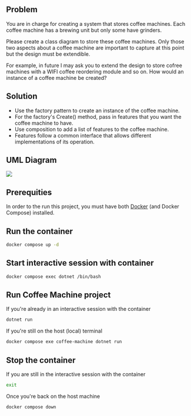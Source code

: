 ## Problem

You are in charge for creating a system that stores coffee machines. Each coffee machine has a brewing unit but only some have grinders.

Please create a class diagram to store these coffee machines.  Only those two aspects about a coffee machine are important to capture at this point but the design must be extendible.

For example, in future I may ask you to extend the design to store cofree machines with a WIFI coffee reordering module and so on.  How would an instance of a coffee machine be created? 

## Solution

- Use the factory pattern to create an instance of the coffee machine.
- For the factory's Create() method, pass in features that you want the coffee machine to have.
- Use composition to add a list of features to the coffee machine.
- Features follow a common interface that allows different implementations of its operation.

## UML Diagram

[![](https://mermaid.ink/img/pako:eNq9VMtuwjAQ_BXLJ6Dk0KuFIhWqIqTSHlqpF1-seANWiYMcR1VE4du7eRgS5EQcUHOJY8_O7GPiA41SCZTRaCey7FmJjREJ11xX32SRxjHAWkRbpeEFhM0NfBZ7IAeuCT5vqYZ6tTRKSzD1x5eK1TqV-Q4Pjxe2VZdORDY1haN6WBjkh1Fcq2SEkVeV2dPKl8NpjMedg47Qf-l4Y85CJG41jPX20qHf92DKxMb9pTjqgNyWvaN-krLZcmVjnDdk7ELmBn5qwOi8twTbwOZFmXmLrK-4bjGNSe7boYvZ7sXL9WymtAUTiwjC0GvbYUytUWJA50nJrlIdhv2J-H-N2W8Q-M3MiNJbMMpmZbpeSBCEV-5hJKq8n11FEE4fOSUTFON0gqueavx2r5J0k23nNQBvzeymSgZG6JQHQS29ARydUpxVIpTEC7HyEqd2CwlwynAphfnmFD2COJHb9KPQEWXW5DCl-V5iY5v7k7JY7DLcBamwgHVzw5av4x9Hte1m?type=png)](https://mermaid.live/edit#pako:eNq9VMtuwjAQ_BXLJ6Dk0KuFIhWqIqTSHlqpF1-seANWiYMcR1VE4du7eRgS5EQcUHOJY8_O7GPiA41SCZTRaCey7FmJjREJ11xX32SRxjHAWkRbpeEFhM0NfBZ7IAeuCT5vqYZ6tTRKSzD1x5eK1TqV-Q4Pjxe2VZdORDY1haN6WBjkh1Fcq2SEkVeV2dPKl8NpjMedg47Qf-l4Y85CJG41jPX20qHf92DKxMb9pTjqgNyWvaN-krLZcmVjnDdk7ELmBn5qwOi8twTbwOZFmXmLrK-4bjGNSe7boYvZ7sXL9WymtAUTiwjC0GvbYUytUWJA50nJrlIdhv2J-H-N2W8Q-M3MiNJbMMpmZbpeSBCEV-5hJKq8n11FEE4fOSUTFON0gqueavx2r5J0k23nNQBvzeymSgZG6JQHQS29ARydUpxVIpTEC7HyEqd2CwlwynAphfnmFD2COJHb9KPQEWXW5DCl-V5iY5v7k7JY7DLcBamwgHVzw5av4x9Hte1m)


## Prerequities

In order to the run this project, you must have both [Docker](https://www.docker.com/) (and Docker Compose) installed.

## Run the container

```sh
docker compose up -d
``` 

## Start interactive session with container

```sh
docker compose exec dotnet /bin/bash
```

## Run Coffee Machine project

If you're already in an interactive session with the container

```sh
dotnet run
```

If you're still on the host (local) terminal

```sh
docker compose exe coffee-machine dotnet run
```


## Stop the container

If you are still in the interactive session with the container 
```sh
exit
```

Once you're back on the host machine
```sh
docker compose down
```
